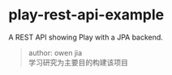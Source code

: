 # play-rest-api-example
A REST API showing Play with a JPA backend. 
> author: owen jia  
> 学习研究为主要目的构建该项目